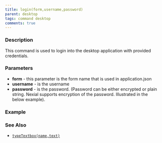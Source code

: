```yaml
---
title: login(form,username,password)
parent: desktop
tags: command desktop
comments: true
---
```


### Description

This command is used to login into the desktop application with provided credentials.

### Parameters

- **form** - this parameter is the form name that is used in application.json
- **username** -  is the username
- **password** -  is the password. (Password can be either encrypted or plain string. Nexial supports encryption of the password. Illustrated in the below example).

### Example


### See Also

- [`typeTextbox(name,text)`](typeTextBox(name,text1,text2,text3,text4))